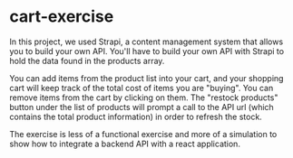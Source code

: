 # cart-exercise

In this project, we used Strapi, a content management system that allows you to build your own API. You'll have to build your own API with Strapi to hold the data found in the products array. 

You can add items from the product list into your cart, and your shopping cart will keep track of the total cost of items you are "buying". You can remove items from the cart by clicking on them. The "restock products" button under the list of products will prompt a call to the API url (which contains the total product information) in order to refresh the stock.

The exercise is less of a functional exercise and more of a simulation to show how to integrate a backend API with a react application. 
